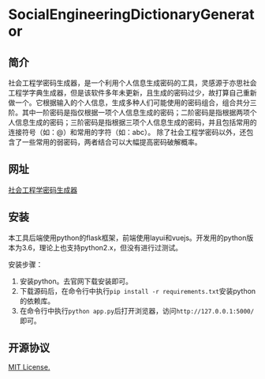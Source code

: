 # SocialEngineeringDictionaryGenerator

## 简介
社会工程学密码生成器，是一个利用个人信息生成密码的工具，灵感源于亦思社会工程学字典生成器，但是该软件多年未更新，且生成的密码过少，故打算自己重新做一个。它根据输入的个人信息，生成多种人们可能使用的密码组合，组合共分三阶。其中一阶密码是指仅根据一项个人信息生成的密码；二阶密码是指根据两项个人信息生成的密码；三阶密码是指根据三项个人信息生成的密码，并且包括常用的连接符号（如：@）和常用的字符（如：abc）。
除了社会工程学密码以外，还包含了一些常用的弱密码，两者结合可以大幅提高密码破解概率。

## 网址
[社会工程学密码生成器](http://xingchen.pythonanywhere.com)

## 安装
本工具后端使用python的flask框架，前端使用layui和vuejs。开发用的python版本为3.6，理论上也支持python2.x，但没有进行过测试。

安装步骤：
1. 安装python。去官网下载安装即可。
2. 下载源码后，在命令行中执行`pip install -r requirements.txt`安装python的依赖库。
3. 在命令行中执行`python app.py`后打开浏览器，访问`http://127.0.0.1:5000/`即可。

## 开源协议
[MIT License.](https://opensource.org/licenses/MIT)